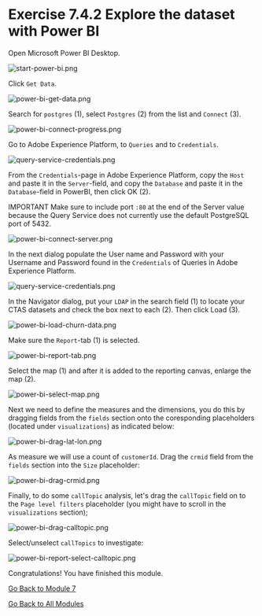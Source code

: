 # Exercise 7.4.2 Explore the dataset with Power BI

Open Microsoft Power BI Desktop.

![start-power-bi.png](./images/start-power-bi.png)

Click ``Get Data``.

![power-bi-get-data.png](./images/power-bi-get-data.png)

Search for ``postgres`` (1), select ``Postgres`` (2) from the list and ``Connect`` (3).

![power-bi-connect-progress.png](./images/power-bi-connect-progress.png)

Go to Adobe Experience Platform, to ``Queries`` and to ``Credentials``.

![query-service-credentials.png](./images/query-service-credentials.png)

From the ``Credentials``-page in Adobe Experience Platform, copy the ``Host`` and paste it in the ``Server``-field, and copy the ``Database`` and paste it in the ``Database``-field in PowerBI, then click OK (2).

IMPORTANT Make sure to include port ``:80`` at the end of the Server value because the Query Service does not currently use the default PostgreSQL port of 5432.

![power-bi-connect-server.png](./images/power-bi-connect-server.png)

In the next dialog populate the User name and Password with your Username and Password found in the ``Credentials`` of Queries in Adobe Experience Platform.

![query-service-credentials.png](./images/query-service-credentials1.png)

In the Navigator dialog, put your ``LDAP`` in the search field (1) to locate your CTAS datasets and check the box next to each (2). Then click Load (3).

![power-bi-load-churn-data.png](./images/power-bi-load-churn-data.png)

Make sure the ``Report``-tab (1) is selected.

![power-bi-report-tab.png](./images/power-bi-report-tab.png)

Select the map (1) and after it is added to the reporting canvas, enlarge the map (2).

![power-bi-select-map.png](./images/power-bi-select-map.png)

Next we need to define the measures and the dimensions, you do this by dragging fields from the ``fields`` section onto the coresponding placeholders (located under ``visualizations``) as indicated below:

![power-bi-drag-lat-lon.png](./images/power-bi-drag-lat-lon.png)

As measure we will use a count of ``customerId``. Drag the ``crmid`` field from the ``fields`` section into the ``Size`` placeholder:

![power-bi-drag-crmid.png](./images/power-bi-drag-crmid.png)

Finally, to do some ``callTopic`` analysis, let's drag the ``callTopic`` field on to the ``Page level filters`` placeholder (you might have to scroll in the ``visualizations`` section);

![power-bi-drag-calltopic.png](./images/power-bi-drag-calltopic.png)

Select/unselect ``callTopics`` to investigate:

![power-bi-report-select-calltopic.png](./images/power-bi-report-select-calltopic.png)

Congratulations! You have finished this module.

[Go Back to Module 7](../README.md)

[Go Back to All Modules](../../README.md)
